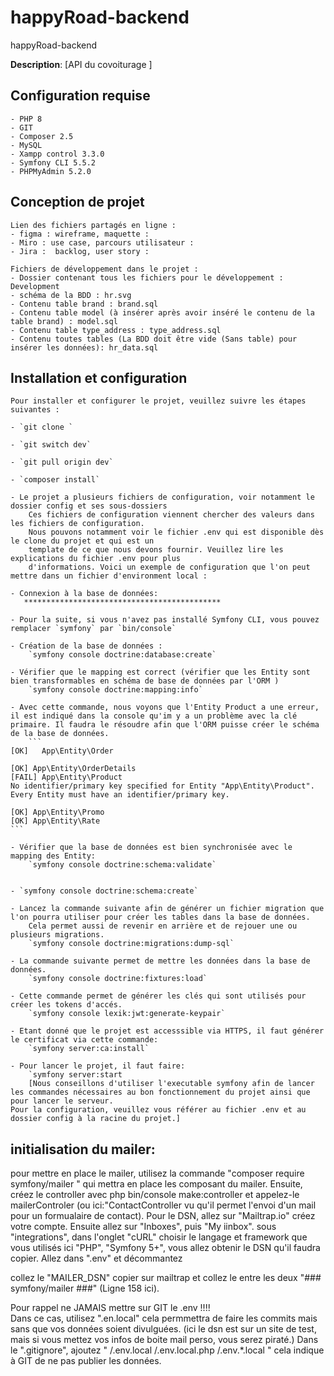 # happyRoad-backend

happyRoad-backend

**Description**: [API du covoiturage ]

## Configuration requise

    - PHP 8
    - GIT
    - Composer 2.5
    - MySQL
    - Xampp control 3.3.0
    - Symfony CLI 5.5.2
    - PHPMyAdmin 5.2.0

## Conception de projet

    Lien des fichiers partagés en ligne :
    - figma : wireframe, maquette : 
    - Miro : use case, parcours utilisateur : 
    - Jira :  backlog, user story : 

    Fichiers de développement dans le projet :
    - Dossier contenant tous les fichiers pour le développement : Development
    - schéma de la BDD : hr.svg
    - Contenu table brand : brand.sql
    - Contenu table model (à insérer après avoir inséré le contenu de la table brand) : model.sql
    - Contenu table type_address : type_address.sql
    - Contenu toutes tables (La BDD doit être vide (Sans table) pour insérer les données): hr_data.sql

## Installation et configuration

    Pour installer et configurer le projet, veuillez suivre les étapes suivantes :

    - `git clone `

    - `git switch dev`

    - `git pull origin dev`

    - `composer install`

    - Le projet a plusieurs fichiers de configuration, voir notamment le dossier config et ses sous-dossiers
        Ces fichiers de configuration viennent chercher des valeurs dans les fichiers de configuration.
        Nous pouvons notamment voir le fichier .env qui est disponible dès le clone du projet et qui est un
        template de ce que nous devons fournir. Veuillez lire les explications du fichier .env pour plus
        d'informations. Voici un exemple de configuration que l'on peut mettre dans un fichier d'environment local :

    - Connexion à la base de données:
       ********************************************

    - Pour la suite, si vous n'avez pas installé Symfony CLI, vous pouvez remplacer `symfony` par `bin/console`

    - Création de la base de données :
        `symfony console doctrine:database:create`

    - Vérifier que le mapping est correct (vérifier que les Entity sont bien transformables en schéma de base de données par l'ORM )
        `symfony console doctrine:mapping:info`

    - Avec cette commande, nous voyons que l'Entity Product a une erreur, il est indiqué dans la console qu'im y a un problème avec la clé      primaire. Il faudra le résoudre afin que l'ORM puisse créer le schéma de la base de données.
        ```
    [OK]   App\Entity\Order

    [OK] App\Entity\OrderDetails
    [FAIL] App\Entity\Product
    No identifier/primary key specified for Entity "App\Entity\Product". Every Entity must have an identifier/primary key.

    [OK] App\Entity\Promo
    [OK] App\Entity\Rate
    ```

    - Vérifier que la base de données est bien synchronisée avec le mapping des Entity:
        `symfony console doctrine:schema:validate`


    - `symfony console doctrine:schema:create`

    - Lancez la commande suivante afin de générer un fichier migration que l'on pourra utiliser pour créer les tables dans la base de données.
        Cela permet aussi de revenir en arrière et de rejouer une ou plusieurs migrations.
        `symfony console doctrine:migrations:dump-sql`

    - La commande suivante permet de mettre les données dans la base de données.
        `symfony console doctrine:fixtures:load`

    - Cette commande permet de générer les clés qui sont utilisés pour créer les tokens d'accés.
        `symfony console lexik:jwt:generate-keypair`

    - Etant donné que le projet est accesssible via HTTPS, il faut générer le certificat via cette commande:
        `symfony server:ca:install`

    - Pour lancer le projet, il faut faire:
        `symfony server:start
        [Nous conseillons d'utiliser l'executable symfony afin de lancer les commandes nécessaires au bon fonctionnement du projet ainsi que pour lancer le serveur.
    Pour la configuration, veuillez vous référer au fichier .env et au dossier config à la racine du projet.]

## initialisation du mailer:

pour mettre en place le mailer, utilisez la commande "composer require symfony/mailer " qui mettra en place les composant du mailer.
Ensuite, créez le controller avec php bin/console make:controller et appelez-le mailerControler (ou ici:"ContactController vu qu'il permet l'envoi d'un mail pour un formualaire de contact).
Pour le DSN, allez sur "Mailtrap.io" créez votre compte.
Ensuite allez sur "Inboxes", puis "My iinbox".
sous "integrations", dans l'onglet "cURL" choisir le langage et framework que vous utilisés ici "PHP", "Symfony 5+", vous allez obtenir le DSN qu'il faudra copier.
Allez dans ".env" et décommantez

  <!-- ###> symfony/mailer ###
     # MAILER_DSN=null://null
    ###< symfony/mailer ### -->

collez le "MAILER_DSN" copier sur mailtrap et collez le entre les deux "### symfony/mailer ###" (Ligne 158 ici).

Pour rappel ne JAMAIS mettre sur GIT le .env !!!!  
Dans ce cas, utilisez ".en.local" cela permmettra de faire les commits mais sans que vos données soient divulguées. (ici le dsn est sur un site de test, mais si vous mettez vos infos de boite mail perso, vous serez piraté.)
Dans le ".gitignore", ajoutez
" /.env.local
/.env.local.php
/.env.\*.local "
cela indique à GIT de ne pas publier les données.
